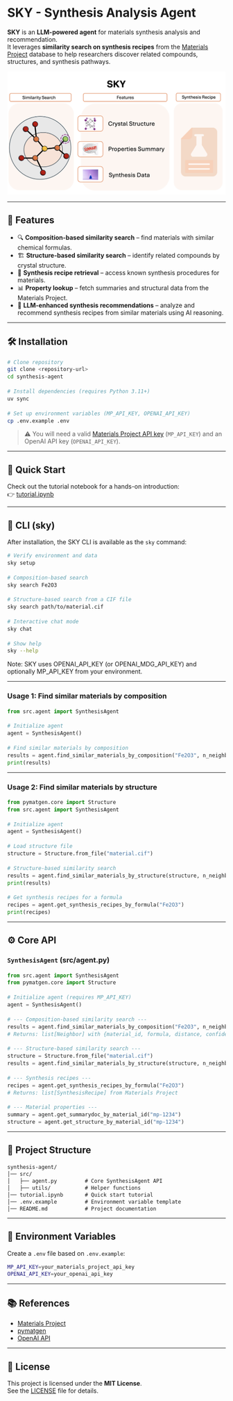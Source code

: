 # SKY - Synthesis Analysis Agent

**SKY** is an **LLM-powered agent** for materials synthesis analysis and recommendation.  
It leverages **similarity search on synthesis recipes** from the [Materials Project](https://materialsproject.org/) database to help researchers discover related compounds, structures, and synthesis pathways.

![SKY overview](figs/img.png)

---

## 🚀 Features

- 🔍 **Composition-based similarity search** – find materials with similar chemical formulas.  
- 🏗️ **Structure-based similarity search** – identify related compounds by crystal structure.  
- 📜 **Synthesis recipe retrieval** – access known synthesis procedures for materials.  
- 📊 **Property lookup** – fetch summaries and structural data from the Materials Project.  
- 🤖 **LLM-enhanced synthesis recommendations** – analyze and recommend synthesis recipes from similar materials using AI reasoning.

---

## 🛠️ Installation

```bash
# Clone repository
git clone <repository-url>
cd synthesis-agent

# Install dependencies (requires Python 3.11+)
uv sync

# Set up environment variables (MP_API_KEY, OPENAI_API_KEY)
cp .env.example .env
```

> ⚠️ You will need a valid [Materials Project API key](https://materialsproject.org/open) (`MP_API_KEY`) and an OpenAI API key (`OPENAI_API_KEY`).

---

## 📒 Quick Start

Check out the tutorial notebook for a hands-on introduction:  
👉 [tutorial.ipynb](tutorial.ipynb)

---

## 🧰 CLI (sky)

After installation, the SKY CLI is available as the `sky` command:

```bash
# Verify environment and data
sky setup

# Composition-based search
sky search Fe2O3

# Structure-based search from a CIF file
sky search path/to/material.cif

# Interactive chat mode
sky chat

# Show help
sky --help
```

Note: SKY uses OPENAI_API_KEY (or OPENAI_MDG_API_KEY) and optionally MP_API_KEY from your environment.

---

### Usage 1: Find similar materials by **composition**

```python
from src.agent import SynthesisAgent

# Initialize agent
agent = SynthesisAgent()

# Find similar materials by composition
results = agent.find_similar_materials_by_composition("Fe2O3", n_neighbors=5)
print(results)
```

---

### Usage 2: Find similar materials by **structure**

```python
from pymatgen.core import Structure
from src.agent import SynthesisAgent

# Initialize agent
agent = SynthesisAgent()

# Load structure file
structure = Structure.from_file("material.cif")

# Structure-based similarity search
results = agent.find_similar_materials_by_structure(structure, n_neighbors=5)
print(results)

# Get synthesis recipes for a formula
recipes = agent.get_synthesis_recipes_by_formula("Fe2O3")
print(recipes)
```

---

## ⚙️ Core API

### `SynthesisAgent` (src/agent.py)

```python
from src.agent import SynthesisAgent
from pymatgen.core import Structure

# Initialize agent (requires MP_API_KEY)
agent = SynthesisAgent()

# --- Composition-based similarity search ---
results = agent.find_similar_materials_by_composition("Fe2O3", n_neighbors=5)
# Returns: list[Neighbor] with {material_id, formula, distance, confidence}

# --- Structure-based similarity search ---
structure = Structure.from_file("material.cif")
results = agent.find_similar_materials_by_structure(structure, n_neighbors=5)

# --- Synthesis recipes ---
recipes = agent.get_synthesis_recipes_by_formula("Fe2O3")
# Returns: list[SynthesisRecipe] from Materials Project

# --- Material properties ---
summary = agent.get_summarydoc_by_material_id("mp-1234")
structure = agent.get_structure_by_material_id("mp-1234")
```

---

## 📂 Project Structure

```text
synthesis-agent/
│── src/
│   ├── agent.py         # Core SynthesisAgent API
│   ├── utils/           # Helper functions
│── tutorial.ipynb       # Quick start tutorial
│── .env.example         # Environment variable template
│── README.md            # Project documentation
```

---

## 🔑 Environment Variables

Create a `.env` file based on `.env.example`:

```bash
MP_API_KEY=your_materials_project_api_key
OPENAI_API_KEY=your_openai_api_key
```

---

## 📚 References

- [Materials Project](https://materialsproject.org/)  
- [pymatgen](https://pymatgen.org/)  
- [OpenAI API](https://platform.openai.com/)  

---

## 📜 License

This project is licensed under the **MIT License**.  
See the [LICENSE](LICENSE) file for details.
